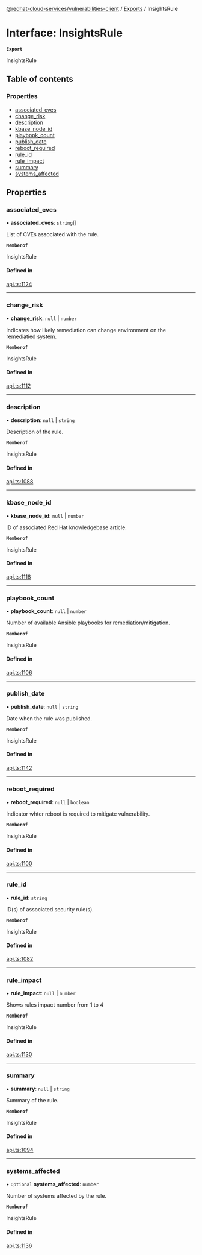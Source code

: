 [@redhat-cloud-services/vulnerabilities-client](../README.md) / [Exports](../modules.md) / InsightsRule

# Interface: InsightsRule

**`Export`**

InsightsRule

## Table of contents

### Properties

- [associated\_cves](InsightsRule.md#associated_cves)
- [change\_risk](InsightsRule.md#change_risk)
- [description](InsightsRule.md#description)
- [kbase\_node\_id](InsightsRule.md#kbase_node_id)
- [playbook\_count](InsightsRule.md#playbook_count)
- [publish\_date](InsightsRule.md#publish_date)
- [reboot\_required](InsightsRule.md#reboot_required)
- [rule\_id](InsightsRule.md#rule_id)
- [rule\_impact](InsightsRule.md#rule_impact)
- [summary](InsightsRule.md#summary)
- [systems\_affected](InsightsRule.md#systems_affected)

## Properties

### associated\_cves

• **associated\_cves**: `string`[]

List of CVEs associated with the rule.

**`Memberof`**

InsightsRule

#### Defined in

[api.ts:1124](https://github.com/mkholjuraev/javascript-clients/blob/main/packages/vulnerabilities/git-api/api.ts#L1124)

___

### change\_risk

• **change\_risk**: ``null`` \| `number`

Indicates how likely remediation can change environment on the remediatied system.

**`Memberof`**

InsightsRule

#### Defined in

[api.ts:1112](https://github.com/mkholjuraev/javascript-clients/blob/main/packages/vulnerabilities/git-api/api.ts#L1112)

___

### description

• **description**: ``null`` \| `string`

Description of the rule.

**`Memberof`**

InsightsRule

#### Defined in

[api.ts:1088](https://github.com/mkholjuraev/javascript-clients/blob/main/packages/vulnerabilities/git-api/api.ts#L1088)

___

### kbase\_node\_id

• **kbase\_node\_id**: ``null`` \| `number`

ID of associated Red Hat knowledgebase article.

**`Memberof`**

InsightsRule

#### Defined in

[api.ts:1118](https://github.com/mkholjuraev/javascript-clients/blob/main/packages/vulnerabilities/git-api/api.ts#L1118)

___

### playbook\_count

• **playbook\_count**: ``null`` \| `number`

Number of available Ansible playbooks for remediation/mitigation.

**`Memberof`**

InsightsRule

#### Defined in

[api.ts:1106](https://github.com/mkholjuraev/javascript-clients/blob/main/packages/vulnerabilities/git-api/api.ts#L1106)

___

### publish\_date

• **publish\_date**: ``null`` \| `string`

Date when the rule was published.

**`Memberof`**

InsightsRule

#### Defined in

[api.ts:1142](https://github.com/mkholjuraev/javascript-clients/blob/main/packages/vulnerabilities/git-api/api.ts#L1142)

___

### reboot\_required

• **reboot\_required**: ``null`` \| `boolean`

Indicator whter reboot is required to mitigate vulnerability.

**`Memberof`**

InsightsRule

#### Defined in

[api.ts:1100](https://github.com/mkholjuraev/javascript-clients/blob/main/packages/vulnerabilities/git-api/api.ts#L1100)

___

### rule\_id

• **rule\_id**: `string`

ID(s) of associated security rule(s).

**`Memberof`**

InsightsRule

#### Defined in

[api.ts:1082](https://github.com/mkholjuraev/javascript-clients/blob/main/packages/vulnerabilities/git-api/api.ts#L1082)

___

### rule\_impact

• **rule\_impact**: ``null`` \| `number`

Shows rules impact number from 1 to 4

**`Memberof`**

InsightsRule

#### Defined in

[api.ts:1130](https://github.com/mkholjuraev/javascript-clients/blob/main/packages/vulnerabilities/git-api/api.ts#L1130)

___

### summary

• **summary**: ``null`` \| `string`

Summary of the rule.

**`Memberof`**

InsightsRule

#### Defined in

[api.ts:1094](https://github.com/mkholjuraev/javascript-clients/blob/main/packages/vulnerabilities/git-api/api.ts#L1094)

___

### systems\_affected

• `Optional` **systems\_affected**: `number`

Number of systems affected by the rule.

**`Memberof`**

InsightsRule

#### Defined in

[api.ts:1136](https://github.com/mkholjuraev/javascript-clients/blob/main/packages/vulnerabilities/git-api/api.ts#L1136)
